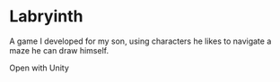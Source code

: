 # Labryinth
A game I developed for my son, using characters he likes to navigate a maze he can draw himself.

Open with Unity
